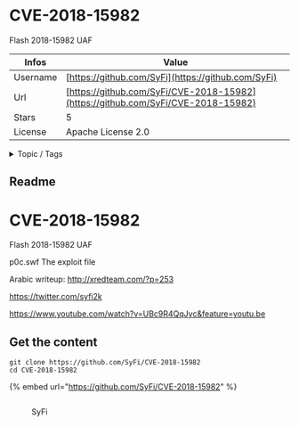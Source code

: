 # CVE-2018-15982

Flash 2018-15982 UAF 

| Infos    | Value                                                              |
| -------- | -------------------------------------------------------------------|
| Username | [https://github.com/SyFi](https://github.com/SyFi) |
| Url      | [https://github.com/SyFi/CVE-2018-15982](https://github.com/SyFi/CVE-2018-15982)                                               |
| Stars    | 5                                                          |
| License  | Apache License 2.0                                                        |

<details>

<summary>Topic / Tags</summary>



</details>

## Readme

# CVE-2018-15982
Flash 2018-15982 UAF 

p0c.swf The exploit file

Arabic writeup:
http://xredteam.com/?p=253

https://twitter.com/syfi2k

https://www.youtube.com/watch?v=UBc9R4QqJyc&feature=youtu.be



## Get the content

```
git clone https://github.com/SyFi/CVE-2018-15982
cd CVE-2018-15982
```

{% embed url="https://github.com/SyFi/CVE-2018-15982" %}

<figure><img src="https://avatars.githubusercontent.com/u/26314806?v=4" alt=""><figcaption><p>SyFi</p></figcaption></figure>

